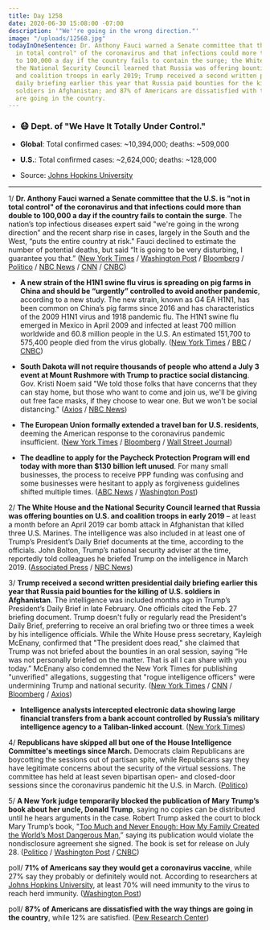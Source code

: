 ```yaml
---
title: Day 1258
date: 2020-06-30 15:08:00 -07:00
description: '"We''re going in the wrong direction."'
image: "/uploads/12568.jpg"
todayInOneSentence: Dr. Anthony Fauci warned a Senate committee that the U.S. is "not
  in total control" of the coronavirus and that infections could more than double
  to 100,000 a day if the country fails to contain the surge; the White House and
  the National Security Council learned that Russia was offering bounties on U.S.
  and coalition troops in early 2019; Trump received a second written presidential
  daily briefing earlier this year that Russia paid bounties for the killing of U.S.
  soldiers in Afghanistan; and 87% of Americans are dissatisfied with the way things
  are going in the country.
---
```


* ### 😷 Dept. of "We Have It Totally Under Control."

* **Global**: Total confirmed cases: \~10,394,000; deaths: \~509,000

* **U.S.**: Total confirmed cases: \~2,624,000; deaths: \~128,000

* Source: [Johns Hopkins University](https://coronavirus.jhu.edu/map.html)

---

1/ **Dr. Anthony Fauci warned a Senate committee that the U.S. is "not in total control" of the coronavirus and that infections could more than double to 100,000 a day if the country fails to contain the surge**. The nation’s top infectious diseases expert said "we're going in the wrong direction” and the recent sharp rise in cases, largely in the South and the West, “puts the entire country at risk." Fauci declined to estimate the number of potential deaths, but said “It is going to be very disturbing, I guarantee you that.”
\([New York Times](https://www.nytimes.com/2020/06/30/world/coronavirus-updates.html#link-72d9102c) / [Washington Post](https://www.washingtonpost.com/nation/2020/06/30/coronavirus-live-updates-us/) / [Bloomberg](https://www.bloomberg.com/news/articles/2020-06-30/fda-issues-vaccine-guidance-as-fauci-balances-hope-with-realism?srnd=premium&sref=MIBMEEoj) / [Politico](https://www.politico.com/news/2020/06/30/trump-officials-some-states-skipped-reopening-guidelines-345464) / [NBC News](https://www.nbcnews.com/health/health-news/fauci-covid-19-cases-could-swell-100-000-day-if-n1232526) / [CNN](https://www.cnn.com/politics/live-news/covid-19-school-work-reopening-testimony-06-30-20/h_cc7cf09eae87064e72f75af30984acd3) / [CNBC](https://www.cnbc.com/2020/06/30/fauci-says-us-coronavirus-outbreak-is-going-to-be-very-disturbing-could-top-100000-cases-a-day.html))

* **A new strain of the H1N1 swine flu virus is spreading on pig farms in China and should be “urgently” controlled to avoid another pandemic**, according to a new study. The new strain, known as G4 EA H1N1, has been common on China’s pig farms since 2016 and has characteristics of the 2009 H1N1 virus and 1918 pandemic flu. The H1N1 swine flu emerged in Mexico in April 2009 and infected at least 700 million worldwide and 60.8 million people in the U.S. An estimated 151,700 to 575,400 people died from the virus globally. ([New York Times](https://www.nytimes.com/2020/06/30/world/asia/h1n1-swine-flu-virus-china-pig.html) / [BBC](https://www.bbc.com/news/health-53218704) / [CNBC](https://www.cnbc.com/2020/06/30/dr-anthony-fauci-says-new-virus-in-china-has-traits-of-2009-h1n1-and-1918-pandemic-flu.html))

* **South Dakota will not require thousands of people who attend a July 3 event at Mount Rushmore with Trump to practice social distancing**. Gov. Kristi Noem said "We told those folks that have concerns that they can stay home, but those who want to come and join us, we'll be giving out free face masks, if they choose to wear one. But we won't be social distancing." ([Axios](https://www.axios.com/south-dakota-governor-social-distancing-trump-event-c20b93b8-0177-4ac5-bc88-9e6bf1a31d72.html) / [NBC News](https://www.nbcnews.com/politics/politics-news/s-dakota-gov-noem-says-we-will-not-be-social-n1232507))

* **The European Union formally extended a travel ban for U.S. residents**, deeming the American response to the coronavirus pandemic insufficient. ([New York Times](https://www.nytimes.com/2020/06/30/world/europe/eu-reopening-blocks-us-travelers.html) / [Bloomberg](https://www.bloomberg.com/news/articles/2020-06-30/europe-extends-block-on-u-s-travelers-over-coronavirus-concerns?srnd=premium&sref=MIBMEEoj) / [Wall Street Journal](https://www.wsj.com/articles/eu-opens-up-to-some-travelers-but-not-americans-11593524652))

* **The deadline to apply for the Paycheck Protection Program will end today with more than $130 billion left unused**. For many small businesses, the process to receive PPP funding was confusing and some businesses were hesitant to apply as forgiveness guidelines shifted multiple times. ([ABC News](https://abcnews.go.com/Politics/day-small-businesses-apply-ppp-134b-remains-emergency/story?id=71529975) / [Washington Post](https://www.washingtonpost.com/business/2020/06/30/paycheck-protection-program/))

2/ **The White House and the National Security Council learned that Russia was offering bounties on U.S. and coalition troops in early 2019** – at least a month before an April 2019 car bomb attack in Afghanistan that killed three U.S. Marines. The intelligence was also included in at least one of Trump’s President’s Daily Brief documents at the time, according to the officials. John Bolton, Trump’s national security adviser at the time, reportedly told colleagues he briefed Trump on the intelligence in March 2019. ([Associated Press](https://apnews.com/425e43fa0ffdd6e126c5171653ec47d1) / [NBC News](https://www.nbcnews.com/news/us-news/white-house-learned-russian-bounty-intelligence-early-2019-n1232565))

3/ **Trump received a second written presidential daily briefing earlier this year that Russia paid bounties for the killing of U.S. soldiers in Afghanistan**. The intelligence was included months ago in Trump’s President’s Daily Brief in late February. One officials cited the Feb. 27 briefing document. Trump doesn't fully or regularly read the President's Daily Brief, preferring to receive an oral briefing two or three times a week by his intelligence officials. While the White House press secretary, Kayleigh McEnany, confirmed that "The president does read," she claimed that Trump was not briefed about the bounties in an oral session, saying “He was not personally briefed on the matter. That is all I can share with you today.” McEnany also condemned the New York Times for publishing "unverified" allegations, suggesting that "rogue intelligence officers" were undermining Trump and national security. ([New York Times](https://www.nytimes.com/2020/06/29/us/politics/russian-bounty-trump.html) / [CNN](https://edition.cnn.com/2020/06/29/politics/russia-bounties-presidential-daily-briefing) / [Bloomberg](https://www.bloomberg.com/news/articles/2020-06-30/trump-stirs-new-alarm-over-russia-by-dismissing-bounty-claims?sref=MIBMEEoj) / [Axios](https://www.axios.com/kayleigh-mcenany-new-york-times-russia-bounties-905016bb-6127-4708-8a4a-2c30fe0a2960.html))

* **Intelligence analysts intercepted electronic data showing large financial transfers from a bank account controlled by Russia’s military intelligence agency to a Taliban-linked account**. ([New York Times](https://www.nytimes.com/2020/06/30/us/politics/russian-bounties-afghanistan-intelligence.html))

4/ **Republicans have skipped all but one of the House Intelligence Committee's meetings since March.** Democrats claim Republicans are boycotting the sessions out of partisan spite, while Republicans say they have legitimate concerns about the security of the virtual sessions. The committee has held at least seven bipartisan open- and closed-door sessions since the coronavirus pandemic hit the U.S. in March. ([Politico](https://www.politico.com/news/2020/06/29/republicans-house-intelligence-345212))

5/ **A New York judge temporarily blocked the publication of Mary Trump’s book about her uncle, Donald Trump**, saying no copies can be distributed until he hears arguments in the case. Robert Trump asked the court to block Mary Trump’s book, "[Too Much and Never Enough: How My Family Created the World’s Most Dangerous Man](https://amzn.to/3eMTVlT),” saying its publication would violate the nondisclosure agreement she signed. The book is set for release on July 28. ([Politico](https://www.politico.com/news/2020/06/30/judge-blocks-release-of-book-by-trumps-niece-345577) / [Washington Post](https://www.washingtonpost.com/politics/publication-of-explosive-tell-all-book-by-trumps-niece-temporarily-blocked-by-new-york-state-judge/2020/06/30/f69e25e0-baf9-11ea-86d5-3b9b3863273b_story.html) / [CNBC](https://www.cnbc.com/2020/06/30/judge-orders-mary-trump-to-explain-why-her-tell-all-shouldnt-be-barred-from-publication.html))

poll/ **71% of Americans say they would get a coronavirus vaccine**, while 27% say they probably or definitely would not. According to researchers at [Johns Hopkins University](https://www.jhsph.edu/covid-19/articles/achieving-herd-immunity-with-covid19.html), at least 70% will need immunity to the virus to reach herd immunity. ([Washington Post](https://www.washingtonpost.com/health/7-in-10-americans-would-be-likely-to-get-a-coronavirus-vaccine-a-post-abc-poll-finds/2020/06/01/4d1f8f68-a429-11ea-bb20-ebf0921f3bbd_story.html))

poll/ **87% of Americans are dissatisfied with the way things are going in the country**, while 12% are satisfied. ([Pew Research Center](https://www.people-press.org/2020/06/30/publics-mood-turns-grim-trump-trails-biden-on-most-personal-traits-major-issues/))